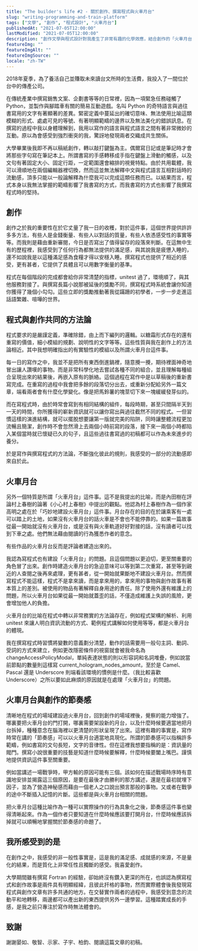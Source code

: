 ```yaml
---
title: "The builder's life #2 - 關於創作、撰寫程式與火車月台"
slug: "writing-programming-and-train-platform"
tags: ["文學", "創作", "程式設計", "火車月台"]
publishedAt: "2021-07-05T12:00:00"
lastModified: "2021-07-05T12:00:00"
description: "創作文學與程式設計對我產生了非常有趣的化學效應，結合創作的「火車月台」的概念，這篇文章嘗試指出我們可以從這兩者的互動中學到什麼。"
featureImg: ""
featureImgAlt: ""
featureImgSource: ""
locale: "zh-TW"
---
```


2018年夏季，為了養活自己並賺取未來讀台文所時的生活費，我投入了一間位於台中的傳產公司。

在傳統產業中撰寫銷售文案、企劃書等等的日常裡，因為一項緊急任務碰觸了 Python，並製作與腳踏車有關的簡易互動遊戲。名叫 Python 的奇特語言與過往書寫用的文字有著顯著的差異。緊密定義中蔓延出的確切意味、無法使用比喻這類模糊的形式、處處可見的等號、有著明顯範疇的邊界以及無法美化的錯誤訊息。在撰寫的過程中我以身體理解到，我用以寫作的語言與程式語言之間有著非常微妙的互動。原以為會感受到強烈衝突的我，驚訝地發現兩者交織成共生關係。

大學畢業後我即不再以稿紙創作，轉以敲打鍵盤為主。偶爾寫日記或是筆記時才會將那些字句寫在筆記本上。所謂書寫的手感轉移成手指在鍵盤上滑動的觸感，以及文句有著固定大小、固定行距，一定範圍還會縮排的視覺特點。由於共用載體，我可以滑順地在兩個編輯器裡切換，然而這並無法解釋中文與程式語言互相對話時的流動感，頂多只能以一般論解釋為什麼我可以完成這類任務而已。以結果而言，程式本身以我無法掌握的範疇影響了我書寫的方式，而我書寫的方式也影響了我撰寫程式時的堅持。

## 創作

創作之於我的重要性在於它丈量了我一日的收穫，對於這件事，這個世界提供許許多多方法，有些人是金錢衡量、有些人以對話的質量，有些人依憑感受性的事實等等。而我則是藉由重新審閱，今日是否寫出了值得留存的段落來判斷。在這無中生有的歷程裡，我感受到了任何行為都無法提供的滿足感，與其說我是疲憊入睡的，還不如說我是以這種滿足感為食糧才得以安穩入睡。撰寫程式也提供了相近的感受，更有甚者，它提供了具體且可以用數字衡量的基準。

程式在每個階段的完成都會給你非常清楚的指標，unitest 過了，環境順了，與其他服務對接了。與撰寫長篇小說那被延後的獎勵不同，撰寫程式時系統會讓你知道你獲得了幾個小勾勾。這些立即的獎勵推動著我從蹣跚的初學者，一步一步走進這話語繁雜、喧嘩的世界。

## 程式與創作共同的方法論

程式要求的是嚴謹定義，準確除錯，由上而下編列的邏輯。以糖霜形式存在的還有重寫的價值，細小模組的規劃、說明性的文字等等。這些性質與我在創作上的方法論相近。其中我想明確指出的有實驗性的模組以及所謂火車月台這件事。

每一日的寫作之中，我並不是把所有東西倒進鍋裡，隨意攪一攪，期待裡面神奇地冒出讓人讚嘆的事物。而是非常科學化地去嘗試各種不同的組合，並且理解每種組合呈現出來的結果後，再嵌入原有的脈絡。這個過程在寫作中是以草稿後的重新書寫完成。在重寫的過程中我會把多餘的段落切分出去，或重新分配給另外一篇文章，端看兩者會有什麼化學變化。像是把馬鈴薯的塊莖切下來一塊緩緩發芽似的。

而在寫程式時，由於時常會寫到有相同結構的組件，每段時期，甚至只間隔半天到一天的時間，你所獲得的嶄新資訊就可以讓你寫出與過往截然不同的程式。一但習慣這樣的演進結構，就可以擺脫想要讓第一版就完美的陷阱，同時讓整體流程更加流暢且簡潔，創作時不會忽然滑上去兩個小時前寫的段落，接下來一兩個小時都陷入某個當時就已懷疑已久的句子，且這些過往書寫過的初稿都可以作為未來進步的養分。

於是寫作與撰寫程式的方法論，不斷強化彼此的規則，我感受的一部分的流動感即來自於此。

## 火車月台

另外一個特質是所謂「火車月台」這件事。這不是我提出的比喻，而是內田樹在評論村上春樹的論著《小心村上春樹》中提出的觀點。他認為村上春樹作為一個作家高明之處在於「巧妙地建設火車月台」這件事。月台存在的目的在於讓乘客有一處可以踏上的土地，如果沒有火車月台的話火車是不會也不能停靠的。如果一篇故事從最一開始就沒有火車月台，或是沒有與火車軌道好好對接的話，沒有讀者可以找到下車之處。他們無法藉由閱讀的行為獲悉作者的意念。

有些作品的火車月台反而是評論者建造出來的。

我認為寫程式也有建設「火車月台」的問題。且這個問題以更迫切，更至關重要的角色冒了出來。創作時建造火車月台的急迫意味可以等到第二次重寫，甚至等到親近的人查閱之後再來處理，更有甚者，從一開始就果斷地不建設火車月台。然而撰寫程式不能這樣，程式不是拿來讀，而是拿來用的，拿來用的事物與創作故事有著本質上的差別。被使用的物品有著解釋自身用途的責任。除了使用外還有維護上的問題，所以火車月台如果從最一開始就蓋歪的話，不僅造成維護上失誤的風險，更會增加他人的負擔。

火車月台的比喻在程式中轉以非常務實的方法論存在，例如程式架構的解析、利用 unitest 來讓人明白資訊流動的方式、範例程式講解如何使用等等，都是火車月台的體現。

我在撰寫程式時習慣將變數的意義劃分清楚，動作的話需要用一般句主詞、動詞、受詞的方式來建立，例如更改隱密條件的視窗就會被我命名為 changeAccessPolicyModal，單純表達狀態的則以形容詞和名詞堆疊，例如說當前節點的數量則這樣寫 current_hologram_nodes_amount，至於是 Camel、Pascal 還是 Underscore 則端看該環境的慣例是什麼。（我比較喜歡 Underscore）之所以要如此麻煩的原因就是在處理「火車月台」的問題。

## 火車月台與創作的節奏感

清晰地在程式的場域建設過火車月台，回到創作的場域裡後，覺察的能力增強了。哪裏要把火車月台的門打開，哪裏需要架設新的月台，以及什麼時候要適當地把月台拆掉，種種意念在腦海裡以更清楚的形狀呈現了出來。這裡有趣的事實是，寫作時常在講的「節奏感」可以以火車月台適當地具現化。所謂的節奏感可以指稱許多範疇，例如書寫的文句長短，文字的音律性。但在這裡我想要指稱的是：資訊量的閥門。撰寫小說很重要的技藝是知道什麼時候要解釋，什麼時候要闔上嘴巴。謹慎地提供資訊這件事至關重要。

例如當講述一場戰爭時，甲方輸的原因可能有三個。該如何在描述戰場時序時有意識地安排並揭露這三個原因，是要在最後才由勝利的那方講述，還是在最初就埋下因子，並為了營造神秘感而藉由一個老人之口說出預言那般的事物。又或者在戰爭的途中不斷插入記憶的片斷。這些都是與火車月台相關的問題。

把火車月台這種比喻作為一種可以實際操作的行為具象化之後，節奏感這件事也變得清晰起來。作為一個作者只要知道在什麼時候應該要打開月台，什麼時候應該拆掉就可以順暢地掌握關於節奏感的命題了。

## 我所感受到的是

在創作之中，我感受的非一般性事實是，這是我的滿足感、成就感的來源，不是量化的結果，而是質化上非常任性且獨斷的感受。我喜愛創作。

大學期間雖有撰寫 Fortran 的經驗，卻始終沒有鑽入更深的所在，也誤認為撰寫程式和創作故事是兩件具有明顯經緯，且彼此扞格的事物，然而實際體會後我發現寫程式與創作文章有許多共通的地方。在交替實作兩者的過程中，我感受到意念的流動平和地轉移，兩邊都可以產出新的東西提供另外一邊學習。這種踏實成長的手感，是我之前只專注於寫作時無法體會的。

## 致謝

謝謝晏如、敬智、示家、子宇、柏鈞、閱讀這篇文章的初稿。


